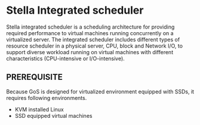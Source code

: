 # Stella Integrated scheduler

Stella integrated scheduler is a scheduling architecture for providing required performance to virtual machines running concurrently on a virtualized server.
The integrated scheduler includes different types of resource scheduler in a physical server, CPU, block and Network I/O, to support diverse workload running on virtual machines with different characteristics (CPU-intensive or I/O-intensive).

## PREREQUISITE

Because GoS is designed for virtualized environment equipped with SSDs, it requires following environments.
 - KVM installed Linux
 - SSD equipped virtual machines
 
 
